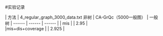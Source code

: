 #实验记录

| 方法 | 4_regular_graph_3000_data.txt 非树 | CA-GrQc（5000一般图） | 一般树
| ------ | ------ | ------ |
| mis |  | 2.95 |  
|mis+dis+coverage |   | 2.925  |
